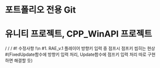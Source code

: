 # 포트폴리오 전용 Git
# 유니티 프로젝트, CPP_WinAPI 프로젝트
/
/
/
#! 수정사항 !\n
#1. RAE_v.1 플레이어 방향키 입력 중 점프시 점프키 씹히는 현상\
#(FixedUpdate함수에 방향키 입력 처리, Update함수에 점프키 입력 처리 따로 구현하면 해결할 듯)
